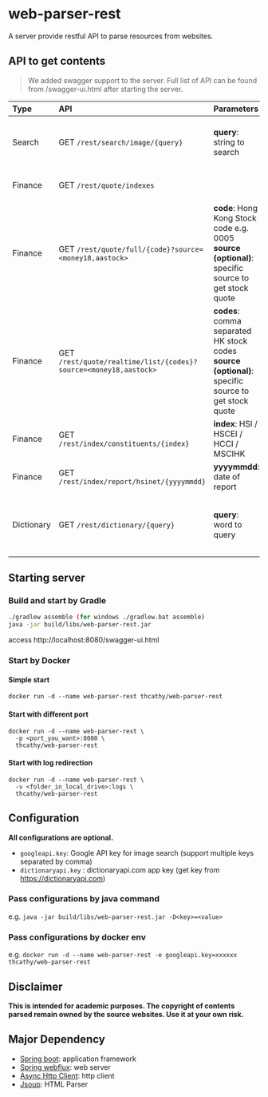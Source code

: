 # web-parser-rest

A server provide restful API to parse resources from websites.

## API to get contents
> We added swagger support to the server. Full list of API can be found from /swagger-ui.html after starting the server.

Type | API | Parameters | Contents
:--- | :--- |:--- |:--- 
Search | GET `/rest/search/image/{query}` | **query**: string to search | Search Image from seach engine <br>*(Google api key may needed)*
Finance | GET `/rest/quote/indexes` | | Real time quote of major indexes in the world
Finance | GET `/rest/quote/full/{code}?source=<money18,aastock>` | **code**: Hong Kong Stock code e.g. 0005 <br>**source (optional)**: specific source to get stock quote | Real time quote of HK stocks with PE and NAV
Finance | GET `/rest/quote/realtime/list/{codes}?source=<money18,aastock>` | **codes**: comma separated  HK stock codes <br>**source (optional)**: specific source to get stock quote | Real time quote of HK stocks (faster)
Finance | GET `/rest/index/constituents/{index}` | **index**: HSI / HSCEI / HCCI / MSCIHK | Constituents of major HK Indexes
Finance | GET `/rest/index/report/hsinet/{yyyymmdd}` | **yyyymmdd**: date of report | [Hang Seng Index Performance Summary ](https://www.hsi.com.hk)
Dictionary | GET `/rest/dictionary/{query}` | **query**: word to query | Get pronunciation, IPA, definition from Cambridge Dictionary API or Dictionaryapi.com

## Starting server
### Build and start by Gradle
```bash
./gradlew assemble (for windows ./gradlew.bat assemble)
java -jar build/libs/web-parser-rest.jar 
```
access http://localhost:8080/swagger-ui.html

### Start by Docker
#### Simple start
```docker run -d --name web-parser-rest thcathy/web-parser-rest```

#### Start with different port
```
docker run -d --name web-parser-rest \
  -p <port_you_want>:8080 \
  thcathy/web-parser-rest
```

#### Start with log redirection
```
docker run -d --name web-parser-rest \
  -v <folder_in_local_drive>:logs \
  thcathy/web-parser-rest
```

## Configuration
**All configurations are optional.**
* `googleapi.key`: Google API key for image search (support multiple keys separated by comma)
* `dictionaryapi.key` : dictionaryapi.com app key (get key from https://dictionaryapi.com)

### Pass configurations by java command
e.g. `java -jar build/libs/web-parser-rest.jar -D<key>=<value>`

### Pass configurations by docker env
e.g. `docker run -d --name web-parser-rest -e googleapi.key=xxxxxx thcathy/web-parser-rest`

## Disclaimer

**This is intended for academic purposes. The copyright of contents parsed remain owned by the source websites.
Use it at your own risk.**

## Major Dependency
* [Spring boot](http://projects.spring.io/spring-boot/): application framework
* [Spring webflux](https://docs.spring.io/spring/docs/current/spring-framework-reference/web-reactive.html): web server
* [Async Http Client](https://github.com/AsyncHttpClient/async-http-client): http client
* [Jsoup](https://jsoup.org/): HTML Parser

